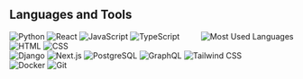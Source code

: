 ## Languages and Tools
<span>
<img align="right" title="Most Used Languages" alt="Most Used Languages" src="https://github-readme-stats.vercel.app/api/top-langs/?username=vik-ma&layout=compact&langs_count=10" />
<img title="Python" alt="Python" src="https://img.shields.io/badge/Python-FFD43B?style=flat&logo=python&logoColor=blue" />
<img title="React" alt="React" src="https://img.shields.io/badge/React-20232A?style=flat&logo=react&logoColor=61DAFB" />
<img title="JavaScript" alt="JavaScript" src="https://img.shields.io/badge/JavaScript-323330?style=flat&logo=javascript&logoColor=F7DF1E" />
<img title="TypeScript" alt="TypeScript" src="https://img.shields.io/badge/TypeScript-007ACC?style=flat&logo=typescript&logoColor=white" />
<img title="HTML" alt="HTML" src="https://img.shields.io/badge/HTML5-E34F26?style=flat&logo=html5&logoColor=white" />
<img title="CSS" alt="CSS" src="https://img.shields.io/badge/CSS3-1572B6?style=flat&logo=css3&logoColor=white" />
</span>
<br>
<span>
<img title="Django" alt="Django" src="https://img.shields.io/badge/Django-092E20?style=flat&logo=django&logoColor=green" />
<img title="Next.js" alt="Next.js" src="https://img.shields.io/badge/next.js-000000?style=flat&logo=nextdotjs&logoColor=white" />
<img title="PostgreSQL" alt="PostgreSQL" src="https://img.shields.io/badge/PostgreSQL-316192?style=flat&logo=postgresql&logoColor=white" />
<img title="GraphQL" alt="GraphQL" src="https://img.shields.io/badge/GraphQl-E10098?style=flat&logo=graphql&logoColor=white" />
<img title="Tailwind CSS" alt="Tailwind CSS" src="https://img.shields.io/badge/Tailwind_CSS-38B2AC?style=flat&logo=tailwind-css&logoColor=white" />
</span>
<br>
<span>
<img title="Docker" alt="Docker" src="https://img.shields.io/badge/Docker-2CA5E0?style=flat&logo=docker&logoColor=white" />
<img title="Git" alt="Git" src="https://img.shields.io/badge/GIT-E44C30?style=flat&logo=git&logoColor=white" />
</span>
